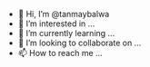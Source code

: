 - 👋 Hi, I’m @tanmaybalwa
- 👀 I’m interested in ...
- 🌱 I’m currently learning ...
- 💞️ I’m looking to collaborate on ...
- 📫 How to reach me ...

<!---
tanmaybalwa/tanmaybalwa is a ✨ special ✨ repository because its `README.md` (this file) appears on your GitHub profile.
You can click the Preview link to take a look at your changes.
--->
